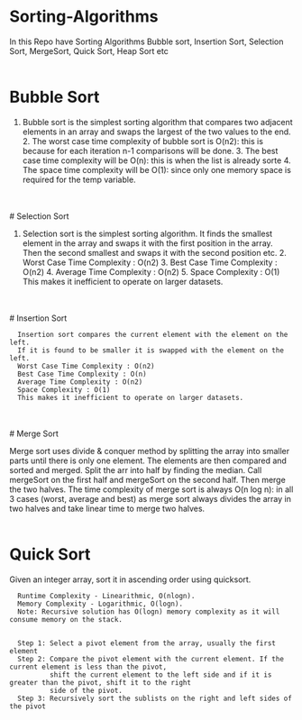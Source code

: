# Sorting-Algorithms
In this Repo have Sorting Algorithms Bubble sort, Insertion Sort, Selection Sort, MergeSort, Quick Sort, Heap Sort etc
<br>
<br>
# Bubble Sort
1. Bubble sort is the simplest sorting algorithm that compares two adjacent elements in an array and swaps the largest of the two values to  the end.
      2. The worst case time complexity of bubble sort is O(n2): this is because for each iteration n-1 comparisons will be done.
      3. The best case  time complexity will be O(n): this is when the list is already sorte
      4. The space time complexity will be O(1): since only one memory space is required for the temp variable.

<br>
<br>
# Selection Sort

1. Selection sort is the simplest sorting algorithm. It finds the smallest element in the array and swaps it with the first position in the array. Then the second smallest and swaps it with the second position etc.
        2. Worst Case Time Complexity : O(n2)
        3. Best Case Time Complexity : O(n2)
        4. Average Time Complexity : O(n2)
        5. Space Complexity : O(1)
        This makes it inefficient to operate on larger datasets.
        
 <br>
 <br>
 # Insertion Sort
 
      Insertion sort compares the current element with the element on the left.
      If it is found to be smaller it is swapped with the element on the left.
      Worst Case Time Complexity : O(n2)
      Best Case Time Complexity : O(n)
      Average Time Complexity : O(n2)
      Space Complexity : O(1)
      This makes it inefficient to operate on larger datasets.
<br>
<br>
# Merge Sort

Merge sort uses divide & conquer method by splitting the array into smaller parts until there is only one element.
      The elements are then compared and sorted and merged.
      Split the arr into half by finding the median.
      Call mergeSort on the first half and mergeSort on the second half. Then merge the two halves.
      The time complexity of merge sort is always O(n log n): in all 3 cases (worst, average and best) as merge sort
      always divides the array in two halves and take linear time to merge two halves.
<br>
<br>
# Quick Sort 

Given an integer array, sort it in ascending order using quicksort.
     
      Runtime Complexity - Linearithmic, O(nlogn).
      Memory Complexity - Logarithmic, O(logn).
      Note: Recursive solution has O(logn) memory complexity as it will consume memory on the stack.
   
     
      Step 1: Select a pivot element from the array, usually the first element
      Step 2: Compare the pivot element with the current element. If the current element is less than the pivot,
              shift the current element to the left side and if it is greater than the pivot, shift it to the right
              side of the pivot.
      Step 3: Recursively sort the sublists on the right and left sides of the pivot


        
